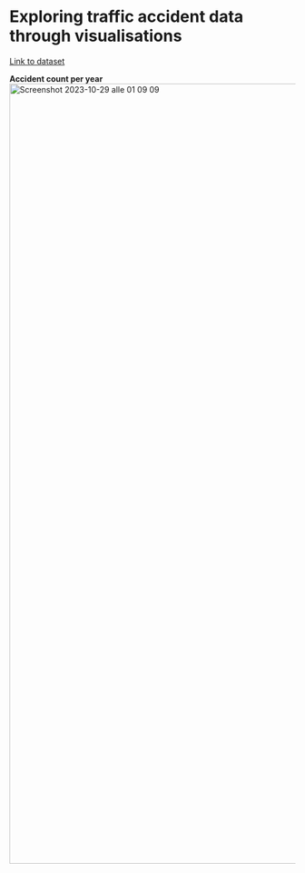 # Exploring traffic accident data through visualisations

[Link to dataset](https://www.kaggle.com/datasets/tsiaras/uk-road-safety-accidents-and-vehicles/)

**Accident count per year**
<img width="1374" alt="Screenshot 2023-10-29 alle 01 09 09" src="https://github.com/anitagat/uk_accidents_visualisation/assets/68993882/252cd915-229f-4144-b309-9339297a72a2">


